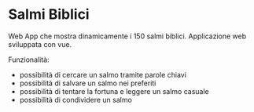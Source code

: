 # Salmi Biblici

Web App che mostra dinamicamente i 150 salmi biblici. Applicazione web sviluppata con vue. 

Funzionalità:
  - possibilità di cercare un salmo tramite parole chiavi
  - possibilità di salvare un salmo nei preferiti
  - possibilità di tentare la fortuna e leggere un salmo casuale
  - possibilità di condividere un salmo
